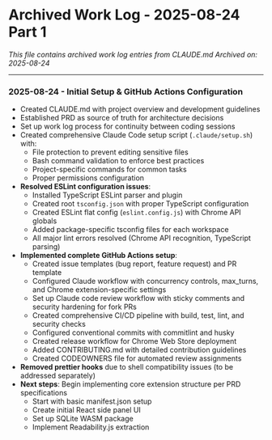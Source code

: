 # Archived Work Log - 2025-08-24 Part 1

_This file contains archived work log entries from CLAUDE.md_
_Archived on: 2025-08-24_

---

### 2025-08-24 - Initial Setup & GitHub Actions Configuration

- Created CLAUDE.md with project overview and development guidelines
- Established PRD as source of truth for architecture decisions
- Set up work log process for continuity between coding sessions
- Created comprehensive Claude Code setup script (`.claude/setup.sh`) with:
  - File protection to prevent editing sensitive files
  - Bash command validation to enforce best practices
  - Project-specific commands for common tasks
  - Proper permissions configuration
- **Resolved ESLint configuration issues**:
  - Installed TypeScript ESLint parser and plugin
  - Created root `tsconfig.json` with proper TypeScript configuration
  - Created ESLint flat config (`eslint.config.js`) with Chrome API globals
  - Added package-specific tsconfig files for each workspace
  - All major lint errors resolved (Chrome API recognition, TypeScript parsing)
- **Implemented complete GitHub Actions setup**:
  - Created issue templates (bug report, feature request) and PR template
  - Configured Claude workflow with concurrency controls, max_turns, and Chrome extension-specific settings
  - Set up Claude code review workflow with sticky comments and security hardening for fork PRs
  - Created comprehensive CI/CD pipeline with build, test, lint, and security checks
  - Configured conventional commits with commitlint and husky
  - Created release workflow for Chrome Web Store deployment
  - Added CONTRIBUTING.md with detailed contribution guidelines
  - Created CODEOWNERS file for automated review assignments
- **Removed prettier hooks** due to shell compatibility issues (to be addressed separately)
- **Next steps**: Begin implementing core extension structure per PRD specifications
  - Start with basic manifest.json setup
  - Create initial React side panel UI
  - Set up SQLite WASM package
  - Implement Readability.js extraction
